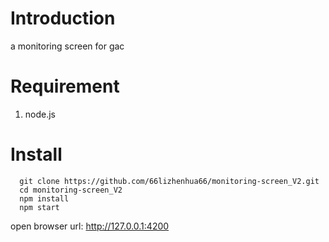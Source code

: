 # Introduction
a monitoring screen for gac
# Requirement
  1. node.js
# Install
```
  git clone https://github.com/66lizhenhua66/monitoring-screen_V2.git
  cd monitoring-screen_V2
  npm install
  npm start
```
open browser url: http://127.0.0.1:4200

